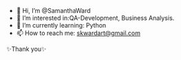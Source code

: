 - 👋 Hi, I’m @SamanthaWard
- 👀 I’m interested in:QA-Development, Business Analysis.
- 🌱 I’m currently learning: Python
- 📫 How to reach me: skwardart@gmail.com 

✨Thank you✨

